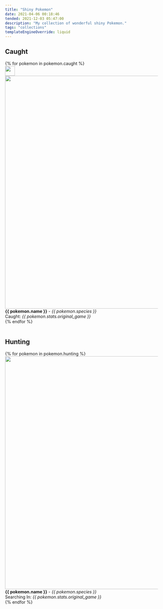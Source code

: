 ```yaml
---
title: "Shiny Pokemon"
date: 2021-04-06 00:18:46
tended: 2021-12-03 05:47:00
description: "My collection of wonderful shiny Pokemon."
tags: "collections"
templateEngineOverride: liquid
---
```


<h2>Caught</h2>

<div class="boxList">
{% for pokemon in pokemon.caught %}
  <div id="{{ pokemon.name | downcase }}" class="box">
    <div class="imgHolder">
    <img width="32" height="32" class="ball" src="/img/pokemon/balls/{{ pokemon.stats.ball | slug  }}.png">
      <img width="768" height="768" class="poke" id="{{ pokemon.name | slug }}" src="/img/pokemon/{{ pokemon.name | slug  }}.png">
    </div>
    <span><b>{{ pokemon.name }}</b> - <i>{{ pokemon.species }}</i></span><br>
    <span>Caught: <i>{{ pokemon.stats.original_game }}</i></span>
  </div>
{% endfor %}
</div>

<br>

<h2>Hunting</h2>

<div class="boxList">
{% for pokemon in pokemon.hunting %}
  <div id="{{ pokemon.name | downcase }}" class="box">
    <div class="imgHolder">
      <img width="768" height="768" class="poke" id="{{ pokemon.name | slug }}" src="/img/pokemon/{{ pokemon.name | slug  }}.png">
    </div>
    <span><b>{{ pokemon.name }}</b> - <i>{{ pokemon.species }}</i></span><br>
    <span>Searching In: <i>{{ pokemon.stats.original_game }}</i></span>
  </div>
{% endfor %}
</div>

<style>{% renderFile "./src/components/styles/modules/poke.scss" %}</style>